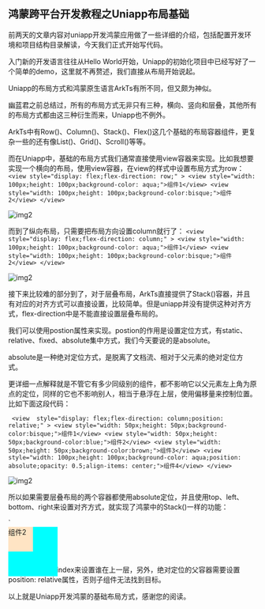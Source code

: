 ## 鸿蒙跨平台开发教程之Uniapp布局基础


前两天的文章内容对uniapp开发鸿蒙应用做了一些详细的介绍，包括配置开发环境和项目结构目录解读，今天我们正式开始写代码。
    
入门新的开发语言往往从Hello World开始，Uniapp的初始化项目中已经写好了一个简单的demo，这里就不再赘述，我们直接从布局开始说起。
    
Uniapp的布局方式和鸿蒙原生语言ArkTs有所不同，但又颇为神似。
    
幽蓝君之前总结过，所有的布局方式无非只有三种，横向、竖向和层叠，其他所有的布局方式都由这三种衍生而来，Uniapp也不例外。
    
ArkTs中有Row()、Column()、Stack()、Flex()这几个基础的布局容器组件，更复杂一些的还有像List()、Grid()、Scroll()等等。
    
而在Uniapp中，基础的布局方式我们通常直接使用view容器来实现。比如我想要实现一个横向的布局，使用view容器，在view的样式中设置布局方式为row：
` 
<view style="display: flex;flex-direction: row;" >
  <view style="width: 100px;height: 100px;background-color: aqua;">组件1</view>
  <view style="width: 100px;height: 100px;background-color:bisque;">组件2</view>
</view>
`

![img2](https://dl-harmonyos.51cto.com/images/202505/c5a88a45276f022c72549053b4500b0dee2f99.png "img2")
    
而到了纵向布局，只需要把布局方向设置column就行了：
`
<view style="display: flex;flex-direction: column;" >
  <view style="width: 100px;height: 100px;background-color: aqua;">组件1</view>
  <view style="width: 100px;height: 100px;background-color:bisque;">组件2</view>
</view>    
`

![img2](https://dl-harmonyos.51cto.com/images/202505/e4be6b7508fc722c436674b509ee040ff44d2b.png "img2")

接下来比较难的部分到了，对于层叠布局，ArkTs直接提供了Stack()容器，并且有对应的对齐方式可以直接设置，比较简单。但是uniapp并没有提供这种对齐方式，flex-direction中是不能直接设置层叠布局的。
    
我们可以使用postion属性来实现。postion的作用是设置定位方式，有static、relative、fixed、absolute集中方式，我们今天要说的是absolute。
    
absolute是一种绝对定位方式，是脱离了文档流、相对于父元素的绝对定位方式。
    
更详细一点解释就是不管它有多少同级别的组件，都不影响它以父元素左上角为原点的定位，同样的它也不影响别人，相当于悬浮在上层，使用偏移量来控制位置。比如下面这段代码：

` 
<view  style="display: flex;flex-direction: column;position: relative;" >
<view style="width: 50px;height: 50px;background-color:bisque;">组件1</view>
<view style="width: 50px;height: 50px;background-color:blue;">组件2</view>
<view style="width: 50px;height: 50px;background-color:brown;">组件3</view>
<view style="width: 100px;height: 100px;background-color: aqua;position: absolute;opacity: 0.5;align-items: center;">组件4</view>
</view>    
`  

![img2](https://dl-harmonyos.51cto.com/images/202505/c2f5285706407090169764b6684dbda3a7bc9a.png "img2")

所以如果需要层叠布局的两个容器都使用absolute定位，并且使用top、left、bottom、right来设置对齐方式，就实现了鸿蒙中的Stack()一样的功能：

`
<view class="content" style="display: flex;flex-direction: column;position: relative;" >
<view style="width: 100px;height: 100px;background-color: aqua;position: absolute;top: 0;">组件1</view>
<view style="width: 50px;height: 50px;background-color:bisque;position: absolute;z-index: 10;top: 0;">组件2</view>
</view>    

`   

![img2](https://dl-harmonyos.51cto.com/images/202505/444a7d437a1c5c0db31874a19b99a0d104f557.png "img2")

这里可以使用z-index来设置谁在上一层，另外，绝对定位的父容器需要设置position: relative属性，否则子组件无法找到目标。
    
以上就是Uniapp开发鸿蒙的基础布局方式，感谢您的阅读。
